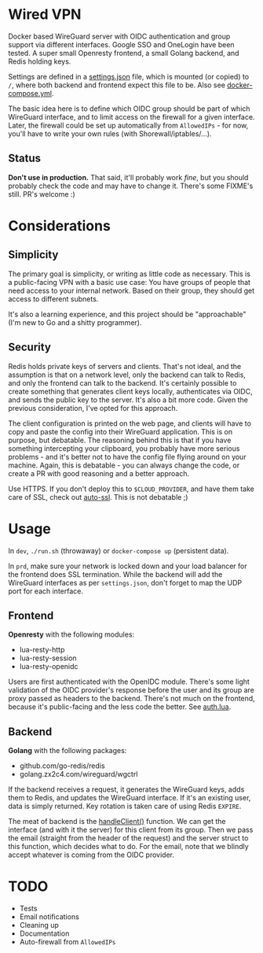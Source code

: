 # Wired VPN

Docker based WireGuard server with OIDC authentication and group support via different interfaces. Google SSO and OneLogin have been tested. A super small Openresty frontend, a small Golang backend, and Redis holding keys.

Settings are defined in a [settings.json](./example.json) file, which is mounted (or copied) to `/`, where both backend and frontend expect this file to be. Also see [docker-compose.yml](./docker-compose.yml).

The basic idea here is to define which OIDC group should be part of which WireGuard interface, and to limit access on the firewall for a given interface. Later, the firewall could be set up automatically from `AllowedIPs` - for now, you'll have to write your own rules (with Shorewall/iptables/...).

## Status

**Don't use in production.** That said, it'll probably work *fine*, but you should probably check the code and may have to change it. There's some FIXME's still. PR's welcome :)

# Considerations

## Simplicity

The primary goal is simplicity, or writing as little code as necessary. This is a public-facing VPN with a basic use case: You have groups of people that need access to your internal network. Based on their group, they should get access to different subnets.

It's also a learning experience, and this project should be "approachable" (I'm new to Go and a shitty programmer).

## Security

Redis holds private keys of servers and clients. That's not ideal, and the assumption is that on a network level, only the backend can talk to Redis, and only the frontend can talk to the backend. It's certainly possible to create something that generates client keys locally, authenticates via OIDC, and sends the public key to the server. It's also a bit more code. Given the previous consideration, I've opted for this approach.

The client configuration is printed on the web page, and clients will have to copy and paste the config into their WireGuard application. This is on purpose, but debatable. The reasoning behind this is that if you have something intercepting your clipboard, you probably have more serious problems - and it's better not to have the config file flying around on your machine. Again, this is debatable - you can always change the code, or create a PR with good reasoning and a better approach.

Use HTTPS. If you don't deploy this to `$CLOUD_PROVIDER`, and have them take care of SSL, check out [auto-ssl](https://github.com/auto-ssl/lua-resty-auto-ssl). This is not debatable ;)

# Usage

In `dev`, `./run.sh` (throwaway) or `docker-compose up` (persistent data).

In `prd`, make sure your network is locked down and your load balancer for the frontend does SSL termination. While the backend will add the WireGuard interfaces as per `settings.json`, don't forget to map the UDP port for each interface.

## Frontend

<b>Openresty</b> with the following modules:

- lua-resty-http
- lua-resty-session
- lua-resty-openidc

Users are first authenticated with the OpenIDC module. There's some light validation of the OIDC provider's response before the user and its group are proxy passed as headers to the backend. There's not much on the frontend, because it's public-facing and the less code the better. See [auth.lua](./frontend/auth.lua).

## Backend

<b>Golang</b> with the following packages:

- github.com/go-redis/redis
- golang.zx2c4.com/wireguard/wgctrl

If the backend receives a request, it generates the WireGuard keys, adds them to Redis, and updates the WireGuard interface. If it's an existing user, data is simply returned. Key rotation is taken care of using Redis `EXPIRE`.

The meat of backend is the [handleClient()](./backend/src/redis.go#L76) function. We can get the interface (and with it the server) for this client from its group. Then we pass the email (straight from the header of the request) and the server struct to this function, which decides what to do. For the email, note that we blindly accept whatever is coming from the OIDC provider.

# TODO

- Tests
- Email notifications
- Cleaning up
- Documentation
- Auto-firewall from `AllowedIPs`
